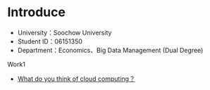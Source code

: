 # Introduce

* University：Soochow University
* Student ID：06151350
* Department：Economics、Big Data Management (Dual Degree)

Work1
- [What do you think of cloud computing？](https://github.com/Lin8823/FinTech/blob/main/What%20do%20you%20think%20of%20cloud%20computing%EF%BC%9F.docx)

